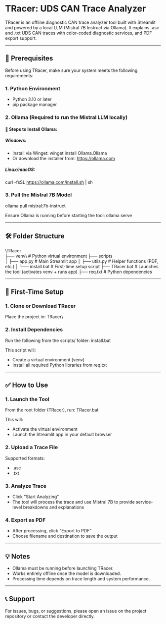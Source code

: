 # TRacer: UDS CAN Trace Analyzer

TRacer is an offline diagnostic CAN trace analyzer tool built with Streamlit and powered by a local LLM (Mistral 7B Instruct via Ollama). It explains .asc and .txt UDS CAN traces with color-coded diagnostic services, and PDF export support.

---

## 📌 Prerequisites

Before using TRacer, make sure your system meets the following requirements:

### 1. Python Environment
- Python 3.10 or later
- pip package manager

### 2. Ollama (Required to run the Mistral LLM locally)

#### 🔧 Steps to Install Ollama:

##### Windows:
- Install via Winget:
  winget install Ollama.Ollama
- Or download the installer from: https://ollama.com

##### Linux/macOS:
  curl -fsSL https://ollama.com/install.sh | sh

### 3. Pull the Mistral 7B Model
  ollama pull mistral:7b-instruct

Ensure Ollama is running before starting the tool:
  ollama serve

---

## 🛠 Folder Structure

\TRacer\
├── venv\                  # Python virtual environment
├── scripts\
│   ├── app.py             # Main Streamlit app
│   ├── utils.py           # Helper functions (PDF, etc.)
│   └── install.bat        # First-time setup script
├── TRacer.bat             # Launches the tool (activates venv + runs app)
├── req.txt                # Python dependencies

---

## 🚀 First-Time Setup

### 1. Clone or Download TRacer

Place the project in:
TRacer\

### 2. Install Dependencies

Run the following from the scripts/ folder:
  install.bat

This script will:
- Create a virtual environment (venv)
- Install all required Python libraries from req.txt

---

## ✅ How to Use

### 1. Launch the Tool

From the root folder (TRacer\), run:
  TRacer.bat

This will:
- Activate the virtual environment
- Launch the Streamlit app in your default browser

### 2. Upload a Trace File

Supported formats:
- .asc
- .txt

### 3. Analyze Trace

- Click "Start Analyzing"
- The tool will process the trace and use Mistral 7B to provide service-level breakdowns and explanations

### 4. Export as PDF

- After processing, click "Export to PDF"
- Choose filename and destination to save the output

---

## 💡 Notes

- Ollama must be running before launching TRacer.
- Works entirely offline once the model is downloaded.
- Processing time depends on trace length and system performance.

---

## 📞 Support

For issues, bugs, or suggestions, please open an issue on the project repository or contact the developer directly.
